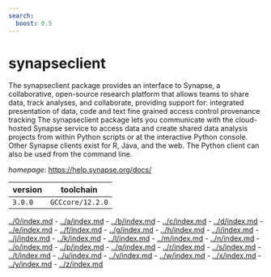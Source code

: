 ```yaml
---
search:
  boost: 0.5
---
```

# synapseclient

The synapseclient package provides an interface to Synapse, a collaborative, open-source  research platform that allows teams to share data, track analyses, and collaborate, providing support for:     integrated presentation of data, code and text    fine grained access control    provenance tracking  The synapseclient package lets you communicate with the cloud-hosted Synapse service to access data and  create shared data analysis projects from within Python scripts or at the interactive Python console.  Other Synapse clients exist for R, Java, and the web. The Python client can also be used from the command line.

*homepage*: <https://help.synapse.org/docs/>

version | toolchain
--------|----------
``3.0.0`` | ``GCCcore/12.2.0``

[../0/index.md](0) - [../a/index.md](a) - [../b/index.md](b) - [../c/index.md](c) - [../d/index.md](d) - [../e/index.md](e) - [../f/index.md](f) - [../g/index.md](g) - [../h/index.md](h) - [../i/index.md](i) - [../j/index.md](j) - [../k/index.md](k) - [../l/index.md](l) - [../m/index.md](m) - [../n/index.md](n) - [../o/index.md](o) - [../p/index.md](p) - [../q/index.md](q) - [../r/index.md](r) - [../s/index.md](s) - [../t/index.md](t) - [../u/index.md](u) - [../v/index.md](v) - [../w/index.md](w) - [../x/index.md](x) - [../y/index.md](y) - [../z/index.md](z)

